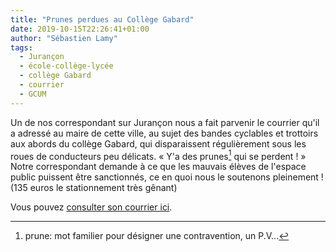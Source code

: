 ```yaml
---
title: "Prunes perdues au Collège Gabard"
date: 2019-10-15T22:26:41+01:00
author: "Sébastien Lamy"
tags:
  - Jurançon
  - école-collège-lycée
  - collège Gabard
  - courrier
  - GCUM
---
```


Un de nos correspondant sur Jurançon nous a fait parvenir le courrier qu'il a
adressé au maire de cette ville, au sujet des bandes cyclables et trottoirs
aux abords du collège Gabard, qui disparaissent régulièrement sous les roues
de conducteurs peu délicats. « Y'a des prunes[^1] qui se perdent ! » Notre correspondant
demande à ce que les mauvais élèves de l'espace public puissent être sanctionnés, 
ce en quoi nous le soutenons pleinement ! (135 euros le stationnement très gênant)

Vous pouvez [consulter son courrier ici](pau-velo-courrier-jurancon-college-gabard-15oct2019.pdf).

[^1]: prune: mot familier pour désigner une contravention, un P.V...
